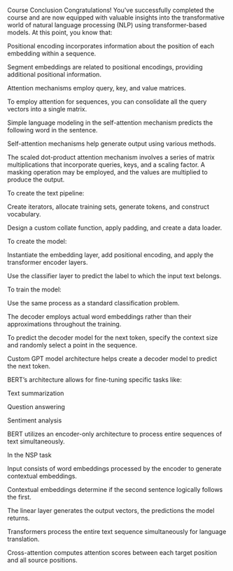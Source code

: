 Course Conclusion
Congratulations! You've successfully completed the course and are now equipped with valuable insights into the transformative world of natural language processing (NLP) using transformer-based models. At this point, you know that:

Positional encoding incorporates information about the position of each embedding within a sequence.

Segment embeddings are related to positional encodings, providing additional positional information. 

Attention mechanisms employ query, key, and value matrices.

To employ attention for sequences, you can consolidate all the query vectors into a single matrix.

Simple language modeling in the self-attention mechanism predicts the following word in the sentence.

Self-attention mechanisms help generate output using various methods.

The scaled dot-product attention mechanism involves a series of matrix multiplications that incorporate queries, keys, and a scaling factor. A masking operation may be employed, and the values are multiplied to produce the output.

To create the text pipeline:

Create iterators, allocate training sets, generate tokens, and construct vocabulary. 

Design a custom collate function, apply padding, and create a data loader. 

To create the model:

Instantiate the embedding layer, add positional encoding, and apply the transformer encoder layers.

Use the classifier layer to predict the label to which the input text belongs.

To train the model:

Use the same process as a standard classification problem.

The decoder employs actual word embeddings rather than their approximations throughout the training.

To predict the decoder model for the next token, specify the context size and randomly select a point in the sequence. 

Custom GPT model architecture helps create a decoder model to predict the next token.

BERT’s architecture allows for fine-tuning specific tasks like: 

Text summarization 

Question answering 

Sentiment analysis

BERT utilizes an encoder-only architecture to process entire sequences of text simultaneously.

In the NSP task

Input consists of word embeddings processed by the encoder to generate contextual embeddings. 

Contextual embeddings determine if the second sentence logically follows the first.

The linear layer generates the output vectors, the predictions the model returns.

Transformers process the entire text sequence simultaneously for language translation.

Cross-attention computes attention scores between each target position and all source positions.